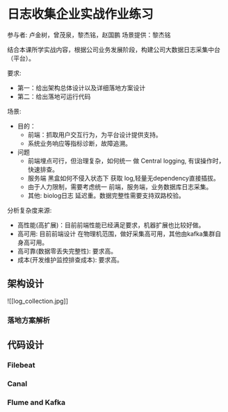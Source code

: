 # 日志收集企业实战作业练习
参与者: 卢金树，曾茂泉，黎杰铭，赵国鹏
场景提供：黎杰铭

结合本课所学实战内容，根据公司业务发展阶段，构建公司大数据日志采集中台（平台）。

要求:
* 第一：给出架构总体设计以及详细落地方案设计
* 第二：给出落地可运行代码


场景:
- 目的：
	- 前端：抓取用户交互行为，为平台设计提供支持。
	- 系统业务响应等指标诊断，故障追溯。
- 问题
	- 前端埋点可行，但治理复杂，如何统一 做 Central logging, 有误操作时，快速排查。
	- 服务端 黑盒如何不侵入状态下 获取 log,轻量无dependency直接插拔。
	- 由于人力限制，需要考虑统一 前端，服务端，业务数据库日志采集。
	- 其他: biolog日志 延迟重。数据完整性需要支持双路校验。

分析复杂度来源: 
- 高性能(高扩展)：目前前端性能已经满足要求，机器扩展也比较好做。
- 高可用: 目前前端设计 在物理机范围，做好采集高可用，其他由kafka集群自身高可用。
- 高可靠(数据零丢失完整性): 要求高。
- 成本(开发维护监控排查成本): 要求高。


## 架构设计

![[log_collection.jpg]]

### 落地方案解析


## 代码设计


### Filebeat

### Canal

### Flume and Kafka
